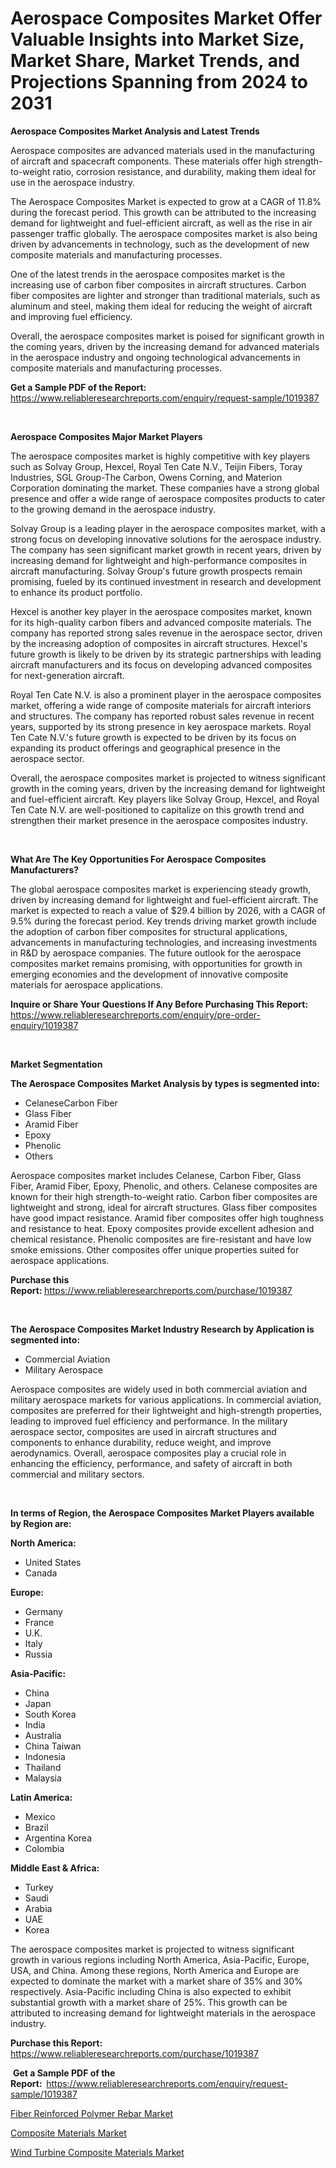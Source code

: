 <p><h1>Aerospace Composites Market Offer Valuable Insights into Market Size, Market Share, Market Trends, and Projections Spanning from 2024 to 2031</h1></p><p><strong>Aerospace Composites Market Analysis and Latest Trends</strong></p>
<p><p>Aerospace composites are advanced materials used in the manufacturing of aircraft and spacecraft components. These materials offer high strength-to-weight ratio, corrosion resistance, and durability, making them ideal for use in the aerospace industry.</p><p>The Aerospace Composites Market is expected to grow at a CAGR of 11.8% during the forecast period. This growth can be attributed to the increasing demand for lightweight and fuel-efficient aircraft, as well as the rise in air passenger traffic globally. The aerospace composites market is also being driven by advancements in technology, such as the development of new composite materials and manufacturing processes.</p><p>One of the latest trends in the aerospace composites market is the increasing use of carbon fiber composites in aircraft structures. Carbon fiber composites are lighter and stronger than traditional materials, such as aluminum and steel, making them ideal for reducing the weight of aircraft and improving fuel efficiency.</p><p>Overall, the aerospace composites market is poised for significant growth in the coming years, driven by the increasing demand for advanced materials in the aerospace industry and ongoing technological advancements in composite materials and manufacturing processes.</p></p>
<p><strong>Get a Sample PDF of the Report:&nbsp;</strong> <a href="https://www.reliableresearchreports.com/enquiry/request-sample/1019387">https://www.reliableresearchreports.com/enquiry/request-sample/1019387</a></p>
<p>&nbsp;</p>
<p><strong>Aerospace Composites Major Market Players</strong></p>
<p><p>The aerospace composites market is highly competitive with key players such as Solvay Group, Hexcel, Royal Ten Cate N.V., Teijin Fibers, Toray Industries, SGL Group-The Carbon, Owens Corning, and Materion Corporation dominating the market. These companies have a strong global presence and offer a wide range of aerospace composites products to cater to the growing demand in the aerospace industry.</p><p>Solvay Group is a leading player in the aerospace composites market, with a strong focus on developing innovative solutions for the aerospace industry. The company has seen significant market growth in recent years, driven by increasing demand for lightweight and high-performance composites in aircraft manufacturing. Solvay Group's future growth prospects remain promising, fueled by its continued investment in research and development to enhance its product portfolio.</p><p>Hexcel is another key player in the aerospace composites market, known for its high-quality carbon fibers and advanced composite materials. The company has reported strong sales revenue in the aerospace sector, driven by the increasing adoption of composites in aircraft structures. Hexcel's future growth is likely to be driven by its strategic partnerships with leading aircraft manufacturers and its focus on developing advanced composites for next-generation aircraft.</p><p>Royal Ten Cate N.V. is also a prominent player in the aerospace composites market, offering a wide range of composite materials for aircraft interiors and structures. The company has reported robust sales revenue in recent years, supported by its strong presence in key aerospace markets. Royal Ten Cate N.V.'s future growth is expected to be driven by its focus on expanding its product offerings and geographical presence in the aerospace sector.</p><p>Overall, the aerospace composites market is projected to witness significant growth in the coming years, driven by the increasing demand for lightweight and fuel-efficient aircraft. Key players like Solvay Group, Hexcel, and Royal Ten Cate N.V. are well-positioned to capitalize on this growth trend and strengthen their market presence in the aerospace composites industry.</p></p>
<p>&nbsp;</p>
<p><strong>What Are The Key Opportunities For Aerospace Composites Manufacturers?</strong></p>
<p><p>The global aerospace composites market is experiencing steady growth, driven by increasing demand for lightweight and fuel-efficient aircraft. The market is expected to reach a value of $29.4 billion by 2026, with a CAGR of 9.5% during the forecast period. Key trends driving market growth include the adoption of carbon fiber composites for structural applications, advancements in manufacturing technologies, and increasing investments in R&D by aerospace companies. The future outlook for the aerospace composites market remains promising, with opportunities for growth in emerging economies and the development of innovative composite materials for aerospace applications.</p></p>
<p><strong>Inquire or Share Your Questions If Any Before Purchasing This Report:</strong> <a href="https://www.reliableresearchreports.com/enquiry/pre-order-enquiry/1019387">https://www.reliableresearchreports.com/enquiry/pre-order-enquiry/1019387</a></p>
<p>&nbsp;</p>
<p><strong>Market Segmentation</strong></p>
<p><strong>The Aerospace Composites Market Analysis by types is segmented into:</strong></p>
<p><ul><li>CelaneseCarbon Fiber</li><li>Glass Fiber</li><li>Aramid Fiber</li><li>Epoxy</li><li>Phenolic</li><li>Others</li></ul></p>
<p><p>Aerospace composites market includes Celanese, Carbon Fiber, Glass Fiber, Aramid Fiber, Epoxy, Phenolic, and others. Celanese composites are known for their high strength-to-weight ratio. Carbon fiber composites are lightweight and strong, ideal for aircraft structures. Glass fiber composites have good impact resistance. Aramid fiber composites offer high toughness and resistance to heat. Epoxy composites provide excellent adhesion and chemical resistance. Phenolic composites are fire-resistant and have low smoke emissions. Other composites offer unique properties suited for aerospace applications.</p></p>
<p><strong>Purchase this Report:&nbsp;</strong><a href="https://www.reliableresearchreports.com/purchase/1019387">https://www.reliableresearchreports.com/purchase/1019387</a></p>
<p>&nbsp;</p>
<p><strong>The Aerospace Composites Market Industry Research by Application is segmented into:</strong></p>
<p><ul><li>Commercial Aviation</li><li>Military Aerospace</li></ul></p>
<p><p>Aerospace composites are widely used in both commercial aviation and military aerospace markets for various applications. In commercial aviation, composites are preferred for their lightweight and high-strength properties, leading to improved fuel efficiency and performance. In the military aerospace sector, composites are used in aircraft structures and components to enhance durability, reduce weight, and improve aerodynamics. Overall, aerospace composites play a crucial role in enhancing the efficiency, performance, and safety of aircraft in both commercial and military sectors.</p></p>
<p>&nbsp;</p>
<p><strong>In terms of Region, the Aerospace Composites Market Players available by Region are:</strong></p>
<p>
    <p> <strong> North America: </strong>
        <ul>
            <li>United States</li>
            <li>Canada</li>
        </ul>
        </p> 
    <p> <strong> Europe: </strong>
        <ul>
            <li>Germany</li>
            <li>France</li>
            <li>U.K.</li>
            <li>Italy</li>
            <li>Russia</li>
        </ul>
        </p> 
    <p> <strong> Asia-Pacific: </strong>
        <ul>
            <li>China</li>
            <li>Japan</li>
            <li>South Korea</li>
            <li>India</li>
            <li>Australia</li>
            <li>China Taiwan</li>
            <li>Indonesia</li>
            <li>Thailand</li>
            <li>Malaysia</li>
        </ul>
        </p> 
    <p> <strong> Latin America: </strong>
        <ul>
            <li>Mexico</li>
            <li>Brazil</li>
            <li>Argentina Korea</li>
            <li>Colombia</li>
        </ul>
        </p> 
    <p> <strong> Middle East & Africa: </strong>
        <ul>
            <li>Turkey</li>
            <li>Saudi</li>
            <li>Arabia</li>
            <li>UAE</li>
            <li>Korea</li>
        </ul>
    </p>
    </p>
<p><p>The aerospace composites market is projected to witness significant growth in various regions including North America, Asia-Pacific, Europe, USA, and China. Among these regions, North America and Europe are expected to dominate the market with a market share of 35% and 30% respectively. Asia-Pacific including China is also expected to exhibit substantial growth with a market share of 25%. This growth can be attributed to increasing demand for lightweight materials in the aerospace industry.</p></p>
<p><strong>Purchase this Report: </strong><a href="https://www.reliableresearchreports.com/purchase/1019387">https://www.reliableresearchreports.com/purchase/1019387</a></p>
<p>&nbsp;<strong>Get a Sample PDF of the Report:&nbsp;&nbsp;</strong><a href="https://www.reliableresearchreports.com/enquiry/request-sample/1019387">https://www.reliableresearchreports.com/enquiry/request-sample/1019387</a></p>
<p><strong></strong></p>
<p><p><a href="https://github.com/Alonsoolds3wq1d81czn8rbol/Market-Research-Report-List-1/blob/main/fiber-reinforced-polymer-rebar-market.md">Fiber Reinforced Polymer Rebar Market</a></p><p><a href="https://github.com/jsmusil/Market-Research-Report-List-2/blob/main/composite-materials-market.md">Composite Materials Market</a></p><p><a href="https://github.com/yemakinde/Market-Research-Report-List-1/blob/main/wind-turbine-composite-materials-market.md">Wind Turbine Composite Materials Market</a></p></p>